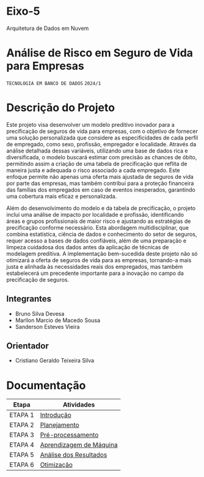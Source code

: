 # Eixo-5
Arquitetura de Dados em Nuvem

# Análise de Risco em Seguro de Vida para Empresas
`TECNOLOGIA EM BANCO DE DADOS`
`2024/1`

# Descrição do Projeto
Este projeto visa desenvolver um modelo preditivo inovador para a precificação de seguros de vida para empresas, com o objetivo de fornecer uma solução personalizada que considere as especificidades de cada perfil de empregado, como sexo, profissão, empregador e localidade. Através da análise detalhada dessas variáveis, utilizando uma base de dados rica e diversificada, o modelo buscará estimar com precisão as chances de óbito, permitindo assim a criação de uma tabela de precificação que reflita de maneira justa e adequada o risco associado a cada empregado. Este enfoque permite não apenas uma oferta mais ajustada de seguros de vida por parte das empresas, mas também contribui para a proteção financeira das famílias dos empregados em caso de eventos inesperados, garantindo uma cobertura mais eficaz e personalizada.

Além do desenvolvimento do modelo e da tabela de precificação, o projeto inclui uma análise de impacto por localidade e profissão, identificando áreas e grupos profissionais de maior risco e ajustando as estratégias de precificação conforme necessário. Esta abordagem multidisciplinar, que combina estatística, ciência de dados e conhecimento do setor de seguros, requer acesso a bases de dados confiáveis, além de uma preparação e limpeza cuidadosa dos dados antes da aplicação de técnicas de modelagem preditiva. A implementação bem-sucedida deste projeto não só otimizará a oferta de seguros de vida para as empresas, tornando-a mais justa e alinhada às necessidades reais dos empregados, mas também estabelecerá um precedente importante para a inovação no campo da precificação de seguros.

## Integrantes
* Bruno Silva Devesa
* Marllon Marcio de Macedo Sousa
* Sanderson Esteves Vieira


## Orientador
* Cristiano Geraldo Teixeira Silva

# Documentação

| Etapa         | Atividades |
|  :----:   | ----------- |
| ETAPA 1        |[Introdução](etapas/inicio_do_projeto.md) |
| ETAPA 2        |[Planejamento](etapas/coleta_dados.md) |
| ETAPA 3        |[Pré-processamento](etapas/pre_processamento.md) |
| ETAPA 4        |[Aprendizagem de Máquina](etapas/aprendizado_maquina_rev.md)|
| ETAPA 5        |[Análise dos Resultados](etapas/analise_resultados.md) |
| ETAPA 6        |[Otimização](etapas/otimizacao.md) |
